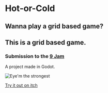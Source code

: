 # Hot-or-Cold

## Wanna play a grid based game?
## This is a grid based game.

### Submission to the [9 Jam](https://itch.io/jam/9)

A project made in Godot. 

![Eye'm the strongest](https://img.itch.zone/aW1nLzI0Nzg3MjAucG5n/original/ymBYMb.png)

[Try it out on itch](https://jaykingamez.itch.io/hot-or-cold)
